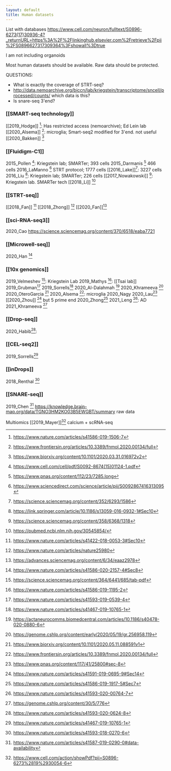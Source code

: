 ```yaml
---
layout: default
title: Human datasets
---
```


List with databases
https://www.cell.com/neuron/fulltext/S0896-6273(17)30936-4?_returnURL=https%3A%2F%2Flinkinghub.elsevier.com%2Fretrieve%2Fpii%2FS0896627317309364%3Fshowall%3Dtrue

I am not including organoids

Most human datasets should be available. Raw data should be protected.

QUESTIONS:
- What is exactly the coverage of STRT-seq?
- http://data.nemoarchive.org/biccn/lab/kriegstein/transcriptome/sncell/processed/counts/ which data is this?
- Is snare-seq 3'end?



### [[SMART-seq technology]]
[[2019_Hodge]] [^1]: Has restricted access (nemoarchive); Ed Lein lab
[[2020_Alsema]] [^15]: microglia; Smart-seq2 modified for 3'end. not useful
[[2020_Bakken]] [^27]


### [[Fluidigm-C1]]
2015_Pollen [^20]: Kriegstein lab; SMARTer; 393 cells
2015_Darmanis [^21] 466 cells
2016_LaManno [^11] STRT protocol; 1777 cells
[[2016_Lake]][^4]: 3227 cells
2016_Liu [^19]: Kriegstein lab; SMARTer; 226 cells
[[2017_Nowakowski]] [^9]: Kriegstein lab. SMARTer tech
[[2018_Li]] [^22]


### [[STRT-seq]]
[[2018_Fan]] [^25] 
[[2018_Zhong]] [^13]
[[2020_Fan]][^7]


### [[sci-RNA-seq3]]
2020_Cao https://science.sciencemag.org/content/370/6518/eaba7721


### [[Microwell-seq]]
2020_Han [^12]


### [[10x genomics]]
2019_Velmeshev [^2]: Kriegstein Lab
2019_Mathys [^3]: [[Tsai lab]]
2019_Grubman[^16]
2019_Sorrells[^17]
2020_Al-Dalahmah [^8]
2020_Khrameeva [^10]
2020_OteroGarcia [^14]
2020_Alsema [^15]: microglia
2020_Nagy
2020_Lau[^23]
[[2020_Zhou]] [^24] but 5 prime end
2020_Zhong[^29]
2021_Leng [^6]: AD
2021_Khrameeva [^30]



### [[Drop-seq]]
2020_Habib[^5]: 


### [[CEL-seq2]]
2019_Sorrells[^17]


### [[inDrops]]
2018_Renthal [^18]


### [[SNARE-seq]]
2019_Chen [^28]  https://knowledge.brain-map.org/data/TGNO3HM2KO03B5EWGBT/summary raw data

Multiomics
[[2019_Mayer]][^26] calcium + scRNA-seq


[^1]: https://www.nature.com/articles/s41586-019-1506-7
[^2]: https://science.sciencemag.org/content/364/6441/685/tab-pdf
[^3]: https://www.nature.com/articles/s41586-019-1195-2
[^4]: https://science.sciencemag.org/content/352/6293/1586
[^5]: https://www.nature.com/articles/s41593-020-0624-8
[^6]: https://www.nature.com/articles/s41593-020-00764-7
[^7]: https://advances.sciencemag.org/content/6/34/eaaz2978
[^8]: https://actaneurocomms.biomedcentral.com/articles/10.1186/s40478-020-0880-6
[^9]: https://science.sciencemag.org/content/358/6368/1318
[^10]: https://genome.cshlp.org/content/early/2020/05/19/gr.256958.119
[^11]: https://www.sciencedirect.com/science/article/pii/S0092867416313095
[^12]: https://www.nature.com/articles/s41586-020-2157-4#Sec8
[^13]: https://www.nature.com/articles/nature25980
[^14]: https://www.biorxiv.org/content/10.1101/2020.05.11.088591v1
[^15]: https://www.frontiersin.org/articles/10.3389/fnmol.2020.00134/full
[^16]: https://www.nature.com/articles/s41593-019-0539-4
[^17]: https://www.nature.com/articles/s41467-019-10765-1
[^18]: https://www.nature.com/articles/s41593-018-0270-6
[^19]: https://link.springer.com/article/10.1186/s13059-016-0932-1#Sec10
[^20]: https://www.cell.com/cell/pdf/S0092-8674(15)01124-1.pdf
[^21]: https://www.pnas.org/content/112/23/7285.long
[^22]: https://pubmed.ncbi.nlm.nih.gov/30545854/
[^23]: https://www.pnas.org/content/117/41/25800#sec-8
[^24]: https://www.nature.com/articles/s41591-019-0695-9#Sec14
[^25]: https://www.nature.com/articles/s41422-018-0053-3#Sec10
[^26]: https://www.cell.com/action/showPdf?pii=S0896-6273%2819%2930054-6
[^27]: https://www.biorxiv.org/content/10.1101/2020.03.31.016972v2
[^28]: https://www.nature.com/articles/s41587-019-0290-0#data-availability
[^29]: https://www.nature.com/articles/s41586-019-1917-5#Sec7
[^30]: https://genome.cshlp.org/content/30/5/776

